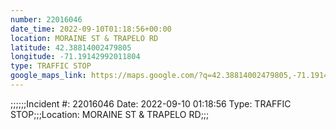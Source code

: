 ```yaml
---
number: 22016046
date_time: 2022-09-10T01:18:56+00:00
location: MORAINE ST & TRAPELO RD
latitude: 42.38814002479805
longitude: -71.19142992011804
type: TRAFFIC STOP
google_maps_link: https://maps.google.com/?q=42.38814002479805,-71.19142992011804
---
```


;;;;;;Incident #: 22016046  Date: 2022-09-10 01:18:56   Type: TRAFFIC STOP;;;Location: MORAINE ST & TRAPELO RD;;;
